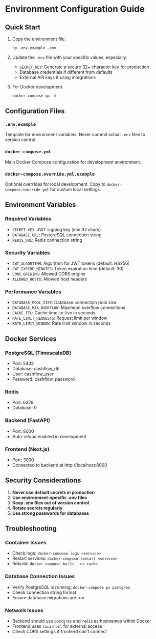 # Environment Configuration Guide

## Quick Start

1. Copy the environment file:
   ```bash
   cp .env.example .env
   ```

2. Update the `.env` file with your specific values, especially:
   - `SECRET_KEY`: Generate a secure 32+ character key for production
   - Database credentials if different from defaults
   - External API keys if using integrations

3. For Docker development:
   ```bash
   docker-compose up -d
   ```

## Configuration Files

### `.env.example`
Template for environment variables. Never commit actual `.env` files to version control.

### `docker-compose.yml`
Main Docker Compose configuration for development environment.

### `docker-compose.override.yml.example`
Optional overrides for local development. Copy to `docker-compose.override.yml` for custom local settings.

## Environment Variables

### Required Variables
- `SECRET_KEY`: JWT signing key (min 32 chars)
- `DATABASE_URL`: PostgreSQL connection string
- `REDIS_URL`: Redis connection string

### Security Variables
- `JWT_ALGORITHM`: Algorithm for JWT tokens (default: HS256)
- `JWT_EXPIRE_MINUTES`: Token expiration time (default: 30)
- `CORS_ORIGINS`: Allowed CORS origins
- `ALLOWED_HOSTS`: Allowed host headers

### Performance Variables
- `DATABASE_POOL_SIZE`: Database connection pool size
- `DATABASE_MAX_OVERFLOW`: Maximum overflow connections
- `CACHE_TTL`: Cache time-to-live in seconds
- `RATE_LIMIT_REQUESTS`: Request limit per window
- `RATE_LIMIT_WINDOW`: Rate limit window in seconds

## Docker Services

### PostgreSQL (TimescaleDB)
- Port: 5432
- Database: cashflow_db
- User: cashflow_user
- Password: cashflow_password

### Redis
- Port: 6379
- Database: 0

### Backend (FastAPI)
- Port: 8000
- Auto-reload enabled in development

### Frontend (Next.js)
- Port: 3000
- Connected to backend at http://localhost:8000

## Security Considerations

1. **Never use default secrets in production**
2. **Use environment-specific .env files**
3. **Keep .env files out of version control**
4. **Rotate secrets regularly**
5. **Use strong passwords for databases**

## Troubleshooting

### Container Issues
- Check logs: `docker-compose logs <service>`
- Restart services: `docker-compose restart <service>`
- Rebuild: `docker-compose build --no-cache`

### Database Connection Issues
- Verify PostgreSQL is running: `docker-compose ps postgres`
- Check connection string format
- Ensure database migrations are run

### Network Issues
- Backend should use `postgres` and `redis` as hostnames within Docker
- Frontend uses `localhost` for external access
- Check CORS settings if frontend can't connect
